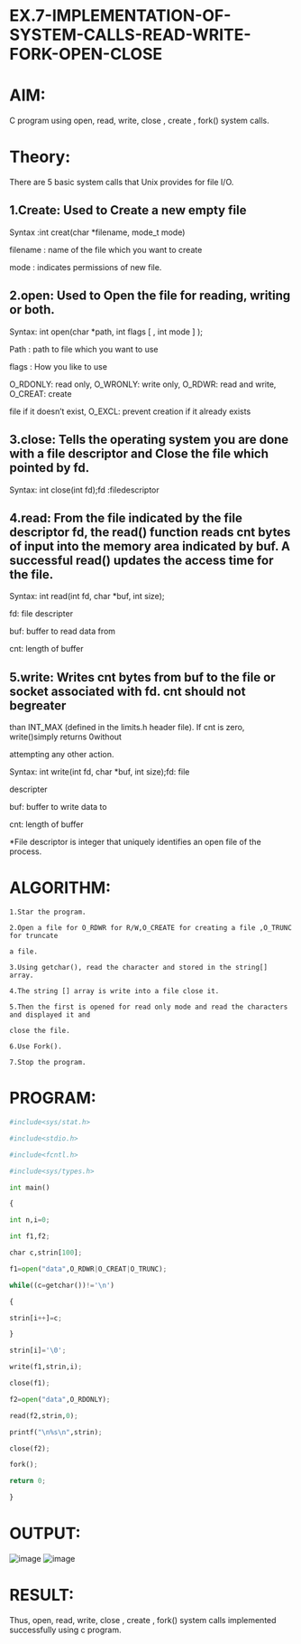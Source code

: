 # EX.7-IMPLEMENTATION-OF-SYSTEM-CALLS-READ-WRITE-FORK-OPEN-CLOSE

# AIM:
C program using open, read, write, close , create , fork() system calls.
# Theory:
There are 5 basic system calls that Unix provides for file I/O.

## 1.Create: Used to Create a new empty file
Syntax :int creat(char *filename, mode_t mode)

filename : name of the file which you want to create

mode : indicates permissions of new file.

## 2.open: Used to Open the file for reading, writing or both.
Syntax: int open(char *path, int flags [ , int mode ] );

Path : path to file which you want to use

flags : How you like to use

O_RDONLY: read only, O_WRONLY: write only, O_RDWR: read and write, O_CREAT: create

file if it doesn’t exist, O_EXCL: prevent creation if it already exists

## 3.close: Tells the operating system you are done with a file descriptor and Close the file which pointed by fd.
Syntax: int close(int fd);fd :filedescriptor

## 4.read: From the file indicated by the file descriptor fd, the read() function reads cnt bytes of input into the memory area indicated by buf. A successful read() updates the access time for the file.
Syntax: int read(int fd, char *buf, int size);

fd: file descripter

buf: buffer to read data from

cnt: length of buffer

## 5.write: Writes cnt bytes from buf to the file or socket associated with fd. cnt should not begreater
than INT_MAX (defined in the limits.h header file). If cnt is zero, write()simply returns 0without

attempting any other action.

Syntax: int write(int fd, char *buf, int size);fd: file

descripter

buf: buffer to write data to

cnt: length of buffer

*File descriptor is integer that uniquely identifies an open file of the process.



# ALGORITHM:
```
1.Star the program.

2.Open a file for O_RDWR for R/W,O_CREATE for creating a file ,O_TRUNC for truncate

a file.

3.Using getchar(), read the character and stored in the string[] array.
 
4.The string [] array is write into a file close it.

5.Then the first is opened for read only mode and read the characters and displayed it and

close the file.

6.Use Fork().

7.Stop the program.
```
# PROGRAM:
```python
#include<sys/stat.h>

#include<stdio.h>

#include<fcntl.h>

#include<sys/types.h>

int main()

{

int n,i=0;

int f1,f2;

char c,strin[100];

f1=open("data",O_RDWR|O_CREAT|O_TRUNC);

while((c=getchar())!='\n')

{

strin[i++]=c;

}

strin[i]='\0';

write(f1,strin,i);

close(f1);

f2=open("data",O_RDONLY);

read(f2,strin,0);

printf("\n%s\n",strin);

close(f2);

fork();

return 0;

}
```
# OUTPUT:


![image](https://github.com/Raja8334/EX.7-IMPLEMENTATION-OF-SYSTEM-CALLS-READ-WRITE-FORK-OPEN-CLOSE/assets/120719634/dcbf8fa3-1dd7-4fa1-afca-479b45fc3b5a)
![image](https://github.com/Raja8334/EX.7-IMPLEMENTATION-OF-SYSTEM-CALLS-READ-WRITE-FORK-OPEN-CLOSE/assets/120719634/25d1dcdb-e4cb-4c03-ac79-9b50e90632d5)


# RESULT:
Thus, open, read, write, close , create , fork() system calls implemented successfully using c program.
